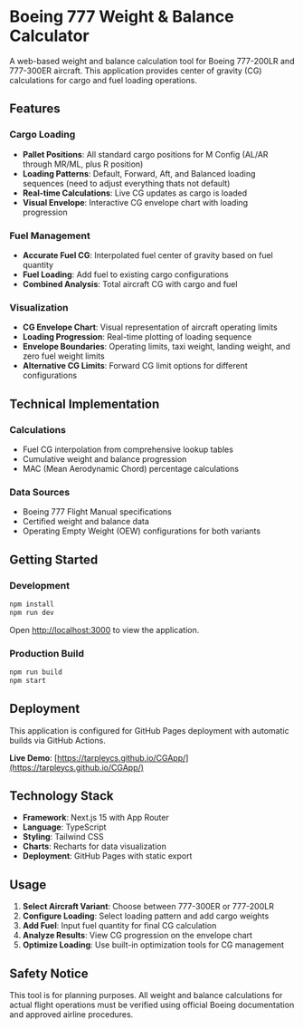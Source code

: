 # Boeing 777 Weight & Balance Calculator

A web-based weight and balance calculation tool for Boeing 777-200LR and 777-300ER aircraft. This application provides center of gravity (CG) calculations for cargo and fuel loading operations.

## Features



### Cargo Loading
- **Pallet Positions**: All standard cargo positions for M Config (AL/AR through MR/ML, plus R position)
- **Loading Patterns**: Default, Forward, Aft, and Balanced loading sequences (need to adjust everything thats not default)
- **Real-time Calculations**: Live CG updates as cargo is loaded
- **Visual Envelope**: Interactive CG envelope chart with loading progression

### Fuel Management
- **Accurate Fuel CG**: Interpolated fuel center of gravity based on fuel quantity
- **Fuel Loading**: Add fuel to existing cargo configurations
- **Combined Analysis**: Total aircraft CG with cargo and fuel

### Visualization
- **CG Envelope Chart**: Visual representation of aircraft operating limits
- **Loading Progression**: Real-time plotting of loading sequence
- **Envelope Boundaries**: Operating limits, taxi weight, landing weight, and zero fuel weight limits
- **Alternative CG Limits**: Forward CG limit options for different configurations

## Technical Implementation

### Calculations

- Fuel CG interpolation from comprehensive lookup tables
- Cumulative weight and balance progression
- MAC (Mean Aerodynamic Chord) percentage calculations

### Data Sources
- Boeing 777 Flight Manual specifications
- Certified weight and balance data
- Operating Empty Weight (OEW) configurations for both variants

## Getting Started

### Development
```bash
npm install
npm run dev
```

Open [http://localhost:3000](http://localhost:3000) to view the application.

### Production Build
```bash
npm run build
npm start
```

## Deployment

This application is configured for GitHub Pages deployment with automatic builds via GitHub Actions.

**Live Demo**: [https://tarpleycs.github.io/CGApp/](https://tarpleycs.github.io/CGApp/)

## Technology Stack

- **Framework**: Next.js 15 with App Router
- **Language**: TypeScript
- **Styling**: Tailwind CSS
- **Charts**: Recharts for data visualization
- **Deployment**: GitHub Pages with static export

## Usage

1. **Select Aircraft Variant**: Choose between 777-300ER or 777-200LR
2. **Configure Loading**: Select loading pattern and add cargo weights
3. **Add Fuel**: Input fuel quantity for final CG calculation
4. **Analyze Results**: View CG progression on the envelope chart
5. **Optimize Loading**: Use built-in optimization tools for CG management

## Safety Notice

This tool is for planning purposes. All weight and balance calculations for actual flight operations must be verified using official Boeing documentation and approved airline procedures.
